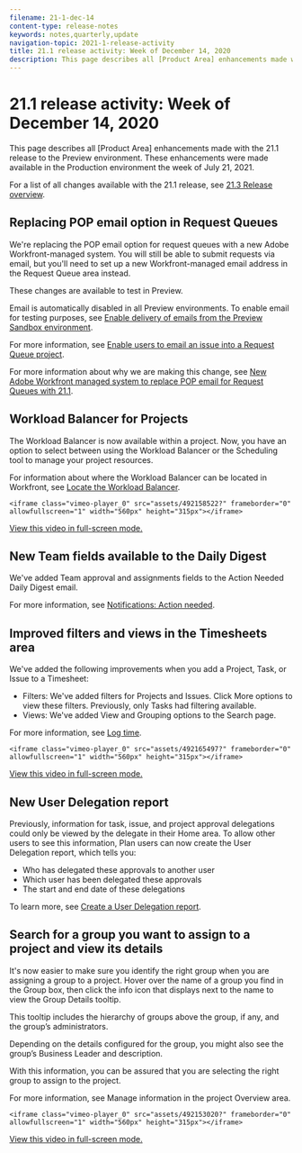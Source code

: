 ```yaml
---
filename: 21-1-dec-14
content-type: release-notes
keywords: notes,quarterly,update
navigation-topic: 2021-1-release-activity
title: 21.1 release activity: Week of December 14, 2020
description: This page describes all [Product Area] enhancements made with the 21.1 release to the Preview environment. These enhancements were made available in the Production environment the week of July 21, 2021.
---
```


# 21.1 release activity:&nbsp;Week of December 14, 2020

This page describes all [Product Area] enhancements made with the 21.1 release to the Preview environment. These enhancements were made available in the Production environment the week of July 21, 2021.

For a list of all changes available with the 21.1 release, see [21.3 Release overview](../../../product-announcements/product-releases/21.3-release-activity/21-3-release-overview.md).

## Replacing POP email option in Request Queues

We're replacing the POP email option for request queues with a new Adobe Workfront-managed system. You will still be able to submit requests via email, but you'll need to set up a new Workfront-managed email address in the Request Queue area instead.

These changes are available to test in Preview.

Email is automatically disabled in all Preview environments. To enable email for testing purposes, see [Enable delivery of emails from the Preview Sandbox environment](../../../workfront-basics/using-notifications/enable-delivery-emails-from-preview-sandbox-environment.md).

For more information, see [Enable users to email an issue into a Request Queue project](enable-email-issues-into-projects.md).

For more information about why we are making this change, see [New Adobe Workfront managed system to replace POP email for Request Queues with 21.1](../../../product-announcements/announcements/pop-removal-request-queue.md).

## Workload Balancer for Projects

The Workload Balancer is now available within a project. Now, you have an option to select between using the Workload Balancer or the Scheduling tool to manage your project resources.

For information about where the Workload Balancer can be located in Workfront, see [Locate the Workload Balancer](../../../resource-mgmt/workload-balancer/locate-workload-balancer.md).

`<iframe class="vimeo-player_0" src="assets/492158522?" frameborder="0" allowfullscreen="1" width="560px" height="315px"></iframe>`

[View this video in full-screen mode.](https://vimeo.com/492158522/5deb0a3832)

## New Team fields available to the Daily Digest

We've added Team approval and assignments fields to the Action Needed Daily Digest email.

For more information, see [Notifications: Action needed](../../../workfront-basics/using-notifications/notifications-action-needed.md).

## Improved filters and views in the Timesheets area

We've added the following improvements when you add a Project, Task, or Issue to a Timesheet:

* Filters: We've added filters for Projects and Issues. Click More options to view these filters. Previously, only Tasks had filtering available.
* Views: We've added View and Grouping options to the Search page.

For more information, see [Log time](../../../timesheets/create-and-manage-timesheets/log-time.md).

`<iframe class="vimeo-player_0" src="assets/492165497?" frameborder="0" allowfullscreen="1" width="560px" height="315px"></iframe>`

[View this video in full-screen mode.](https://vimeo.com/492165497/788e290e2f)

## New User Delegation report

Previously, information for task, issue, and project approval delegations could only be viewed by the delegate in their Home area. To allow other users to see this information, Plan users can now create the User Delegation report, which tells you:

* Who has delegated these approvals to another user
* Which user has been delegated these approvals
* The start and end date of these delegations

To learn more, see [Create a User Delegation report](../../../reports-and-dashboards/reports/creating-and-managing-reports/create-user-delegation-report.md).

## Search for a group you want to assign to a project and view its details

It's now easier to make sure you identify the right group when you are assigning a group to a project. Hover over the name of a group you find in the Group box, then click the info icon that displays next to the name to view the Group Details tooltip.

This tooltip includes the hierarchy of groups above the group, if any, and the group’s administrators.

Depending on the details configured for the group, you might also see the group’s Business Leader and description.

With this information, you can be assured that you are selecting the right group to assign to the project.

For more information, see Manage information in the project Overview area.

`<iframe class="vimeo-player_0" src="assets/492153020?" frameborder="0" allowfullscreen="1" width="560px" height="315px"></iframe>`

[View this video in full-screen mode.](https://vimeo.com/492153020/dfaa5b708a) 
